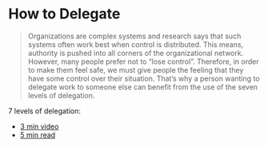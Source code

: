 <!-- numbers -->

# How to Delegate

> Organizations are complex systems and research says that such systems often work best when control is distributed. This means, authority is pushed into all corners of the organizational network. However, many people prefer not to “lose control”. Therefore, in order to make them feel safe, we must give people the feeling that they have some control over their situation. That’s why a person wanting to delegate work to someone else can benefit from the use of the seven levels of delegation.

7 levels of delegation:

* [3 min video](https://www.youtube.com/watch?v=PYUGRkkqzVE)
* [5 min read](https://medium.com/@jurgenappelo/the-7-levels-of-delegation-672ec2a48103)

